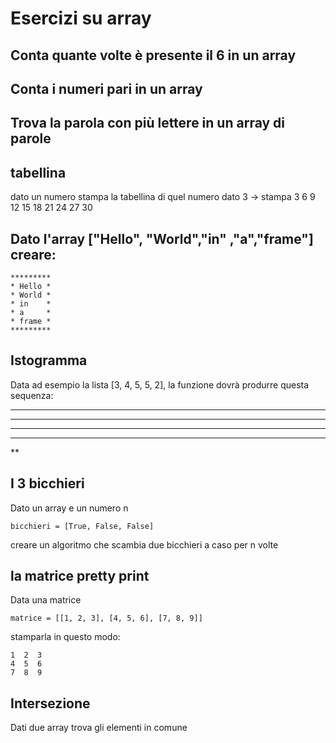 # Esercizi su array

## Conta quante volte è presente il 6 in un array

## Conta i numeri pari in un array

## Trova la parola con più lettere in un array di parole

## tabellina
dato un numero stampa la tabellina di quel numero
dato 3 -> stampa 3 6 9 12 15 18 21 24 27 30

## Dato l'array ["Hello", "World","in" ,"a","frame"] creare:

```
*********
* Hello *
* World *
* in    *
* a     *
* frame *
*********
```

## Istogramma
Data ad esempio la lista [3, 4, 5, 5, 2], la funzione dovrà produrre questa sequenza:

***
****
*****
*****
**

## I 3 bicchieri  

Dato un array e un numero n

`bicchieri = [True, False, False]`

creare un algoritmo che scambia due bicchieri a caso per n volte 


## la matrice pretty print

Data una matrice
```
matrice = [[1, 2, 3], [4, 5, 6], [7, 8, 9]]
```
stamparla in questo modo:

```
1  2  3  
4  5  6  
7  8  9  
```

## Intersezione

Dati due array trova gli elementi in comune